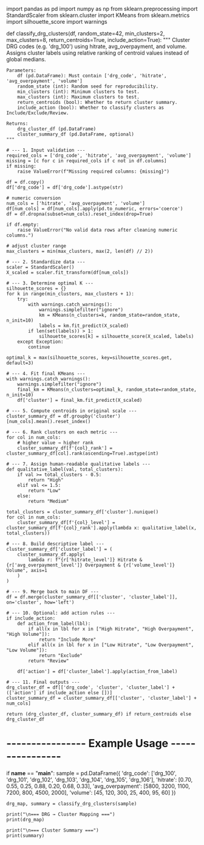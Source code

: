 import pandas as pd
import numpy as np
from sklearn.preprocessing import StandardScaler
from sklearn.cluster import KMeans
from sklearn.metrics import silhouette_score
import warnings


def classify_drg_clusters(df,
                          random_state=42,
                          min_clusters=2,
                          max_clusters=8,
                          return_centroids=True,
                          include_action=True):
    """
    Cluster DRG codes (e.g. 'drg_100') using hitrate, avg_overpayment, and volume.
    Assigns cluster labels using relative ranking of centroid values instead of global medians.

    Parameters:
        df (pd.DataFrame): Must contain ['drg_code', 'hitrate', 'avg_overpayment', 'volume']
        random_state (int): Random seed for reproducibility.
        min_clusters (int): Minimum clusters to test.
        max_clusters (int): Maximum clusters to test.
        return_centroids (bool): Whether to return cluster summary.
        include_action (bool): Whether to classify clusters as Include/Exclude/Review.

    Returns:
        drg_cluster_df (pd.DataFrame)
        cluster_summary_df (pd.DataFrame, optional)
    """

    # --- 1. Input validation ---
    required_cols = ['drg_code', 'hitrate', 'avg_overpayment', 'volume']
    missing = [c for c in required_cols if c not in df.columns]
    if missing:
        raise ValueError(f"Missing required columns: {missing}")

    df = df.copy()
    df['drg_code'] = df['drg_code'].astype(str)

    # numeric conversion
    num_cols = ['hitrate', 'avg_overpayment', 'volume']
    df[num_cols] = df[num_cols].apply(pd.to_numeric, errors='coerce')
    df = df.dropna(subset=num_cols).reset_index(drop=True)

    if df.empty:
        raise ValueError("No valid data rows after cleaning numeric columns.")

    # adjust cluster range
    max_clusters = min(max_clusters, max(2, len(df) // 2))

    # --- 2. Standardize data ---
    scaler = StandardScaler()
    X_scaled = scaler.fit_transform(df[num_cols])

    # --- 3. Determine optimal K ---
    silhouette_scores = {}
    for k in range(min_clusters, max_clusters + 1):
        try:
            with warnings.catch_warnings():
                warnings.simplefilter("ignore")
                km = KMeans(n_clusters=k, random_state=random_state, n_init=10)
                labels = km.fit_predict(X_scaled)
            if len(set(labels)) > 1:
                silhouette_scores[k] = silhouette_score(X_scaled, labels)
        except Exception:
            continue

    optimal_k = max(silhouette_scores, key=silhouette_scores.get, default=3)

    # --- 4. Fit final KMeans ---
    with warnings.catch_warnings():
        warnings.simplefilter("ignore")
        final_km = KMeans(n_clusters=optimal_k, random_state=random_state, n_init=10)
        df['cluster'] = final_km.fit_predict(X_scaled)

    # --- 5. Compute centroids in original scale ---
    cluster_summary_df = df.groupby('cluster')[num_cols].mean().reset_index()

    # --- 6. Rank clusters on each metric ---
    for col in num_cols:
        # higher value → higher rank
        cluster_summary_df[f'{col}_rank'] = cluster_summary_df[col].rank(ascending=True).astype(int)

    # --- 7. Assign human-readable qualitative labels ---
    def qualitative_label(val, total_clusters):
        if val >= total_clusters - 0.5:
            return "High"
        elif val <= 1.5:
            return "Low"
        else:
            return "Medium"

    total_clusters = cluster_summary_df['cluster'].nunique()
    for col in num_cols:
        cluster_summary_df[f'{col}_level'] = cluster_summary_df[f'{col}_rank'].apply(lambda x: qualitative_label(x, total_clusters))

    # --- 8. Build descriptive label ---
    cluster_summary_df['cluster_label'] = (
        cluster_summary_df.apply(
            lambda r: f"{r['hitrate_level']} Hitrate & {r['avg_overpayment_level']} Overpayment & {r['volume_level']} Volume", axis=1
        )
    )

    # --- 9. Merge back to main DF ---
    df = df.merge(cluster_summary_df[['cluster', 'cluster_label']], on='cluster', how='left')

    # --- 10. Optional: add action rules ---
    if include_action:
        def action_from_label(lbl):
            if all(x in lbl for x in ["High Hitrate", "High Overpayment", "High Volume"]):
                return "Include More"
            elif all(x in lbl for x in ["Low Hitrate", "Low Overpayment", "Low Volume"]):
                return "Exclude"
            return "Review"

        df['action'] = df['cluster_label'].apply(action_from_label)

    # --- 11. Final outputs ---
    drg_cluster_df = df[['drg_code', 'cluster', 'cluster_label'] + (['action'] if include_action else [])]
    cluster_summary_df = cluster_summary_df[['cluster', 'cluster_label'] + num_cols]

    return (drg_cluster_df, cluster_summary_df) if return_centroids else drg_cluster_df


# ---------------- Example Usage ----------------
if __name__ == "__main__":
    sample = pd.DataFrame({
        'drg_code': ['drg_100', 'drg_101', 'drg_102', 'drg_103', 'drg_104', 'drg_105', 'drg_106'],
        'hitrate': [0.70, 0.55, 0.25, 0.88, 0.20, 0.68, 0.33],
        'avg_overpayment': [5800, 3200, 1100, 7200, 800, 4500, 2000],
        'volume': [45, 120, 300, 25, 400, 95, 60]
    })

    drg_map, summary = classify_drg_clusters(sample)

    print("\n=== DRG → Cluster Mapping ===")
    print(drg_map)

    print("\n=== Cluster Summary ===")
    print(summary)
